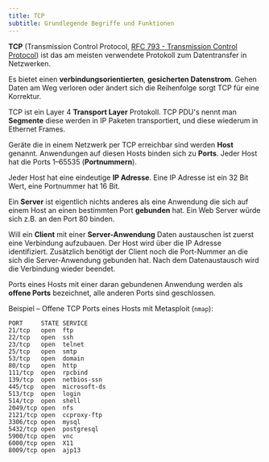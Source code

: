 ```yaml
---
title: TCP
subtitle: Grundlegende Begriffe und Funktionen
---
```


**TCP** (Transmission Control Protocol, [RFC 793 - Transmission Control Protocol](https://tools.ietf.org/html/rfc793)) ist das am meisten verwendete Protokoll zum Datentransfer in Netzwerken.

Es bietet einen **verbindungsorientierten**, **gesicherten Datenstrom**. Gehen Daten am Weg verloren oder ändert sich die Reihenfolge sorgt TCP für eine Korrektur.

TCP ist ein Layer 4 **Transport Layer** Protokoll. TCP PDU's nennt man **Segmente** diese werden in IP Paketen transportiert, und diese wiederum in Ethernet Frames.

Geräte die in einem Netzwerk per TCP erreichbar sind werden **Host** genannt. Anwendungen auf diesen Hosts binden sich zu **Ports**. Jeder Host hat die Ports 1–65535 (**Portnummern**).

Jeder Host hat eine eindeutige **IP Adresse**. Eine IP Adresse ist ein 32 Bit Wert, eine Portnummer hat 16 Bit.

Ein **Server** ist eigentlich nichts anderes als eine Anwendung die sich auf einem Host an einen bestimmten Port **gebunden** hat. Ein Web Server würde sich z.B. an den Port 80 binden.

Will ein **Client** mit einer **Server-Anwendung** Daten austauschen ist zuerst eine Verbindung aufzubauen. Der Host wird über die IP Adresse identifiziert. Zusätzlich benötigt der Client noch die Port-Nummer an die sich die Server-Anwendung gebunden hat. Nach dem Datenaustausch wird die Verbindung wieder beendet.

Ports eines Hosts mit einer daran gebundenen Anwendung werden als **offene Ports** bezeichnet, alle anderen Ports sind geschlossen.

Beispiel – Offene TCP Ports eines Hosts mit Metasploit (`nmap`):

```
PORT     STATE SERVICE
21/tcp   open  ftp
22/tcp   open  ssh
23/tcp   open  telnet
25/tcp   open  smtp
53/tcp   open  domain
80/tcp   open  http
111/tcp  open  rpcbind
139/tcp  open  netbios-ssn
445/tcp  open  microsoft-ds
513/tcp  open  login
514/tcp  open  shell
2049/tcp open  nfs
2121/tcp open  ccproxy-ftp
3306/tcp open  mysql
5432/tcp open  postgresql
5900/tcp open  vnc
6000/tcp open  X11
8009/tcp open  ajp13
```



